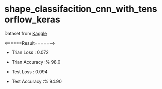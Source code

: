 # shape_classifacition_cnn_with_tensorflow_keras

Dataset from [Kaggle](https://www.kaggle.com/cactus3/basicshapes)

<======Result=======>

* Trian Loss     :  0.072
* Trian Accuracy :% 98.0

* Test  Loss     :  0.094
* Test  Accuracy :% 94.90
